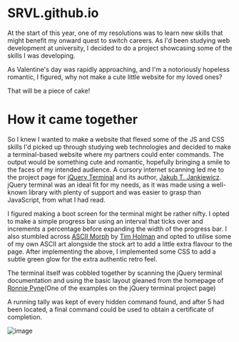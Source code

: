 # SRVL.github.io

At the start of this year, one of my resolutions was to learn new skills that might benefit my onward quest to switch careers. As I'd been studying web development at university, I decided to do a project showcasing some of the skills I was developing. 

As Valentine's day was rapidly approaching, and I'm a notoriously hopeless romantic, I figured, why not make a cute little website for my loved ones? 

That will be a piece of cake!

# How it came together

So I knew I wanted to make a website that flexed some of the JS and CSS skills I'd picked up through studying web technologies and decided to make a terminal-based website where my partners could enter commands. The output would be something cute and romantic, hopefully bringing a smile to the faces of my intended audience. A cursory internet scanning led me to the project page for [jQuery Terminal](https://terminal.jcubic.pl/) and its author, [Jakub T. Jankiewicz](https://jakub.jankiewicz.org/). jQuery terminal was an ideal fit for my needs, as it was made using a well-known library with plenty of support and was easier to grasp than JavaScript, from what I had read. 

I figured making a boot screen for the terminal might be rather nifty. I opted to make a simple progress bar using an interval that ticks over and increments a percentage before expanding the width of the progress bar. I also stumbled across [ASCII Morph](https://github.com/tholman/ascii-morph) by [Tim Holman](https://tholman.com/) and opted to utilise some of my own ASCII art alongside the stock art to add a little extra flavour to the page. After implementing the above, I implemented some CSS to add a subtle green glow for the extra authentic retro feel. 

The terminal itself was cobbled together by scanning the jQuery terminal documentation and using the basic layout gleaned from the homepage of [Ronnie Pyne](https://www.ronniepyne.com/)(One of the examples on the jQuery terminal project page)

A running tally was kept of every hidden command found, and after 5 had been located, a final command could be used to obtain a certificate of completion. 

![image](https://user-images.githubusercontent.com/55710846/229439067-74ae515c-99b8-4d90-bc06-cc64ccdd6831.png)
